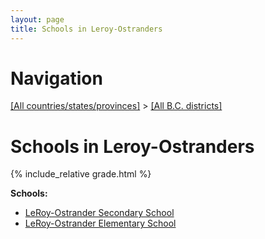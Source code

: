 ```yaml
---
layout: page
title: Schools in Leroy-Ostranders
---
```

# Navigation

[[All countries/states/provinces]](../..) > [[All B.C. districts]](..)

# Schools in Leroy-Ostranders

{% include_relative grade.html %}

**Schools:**

- [LeRoy-Ostrander Secondary School](LeRoy-Ostrander_Secondary_School.md)
- [LeRoy-Ostrander Elementary School](LeRoy-Ostrander_Elementary_School.md)
